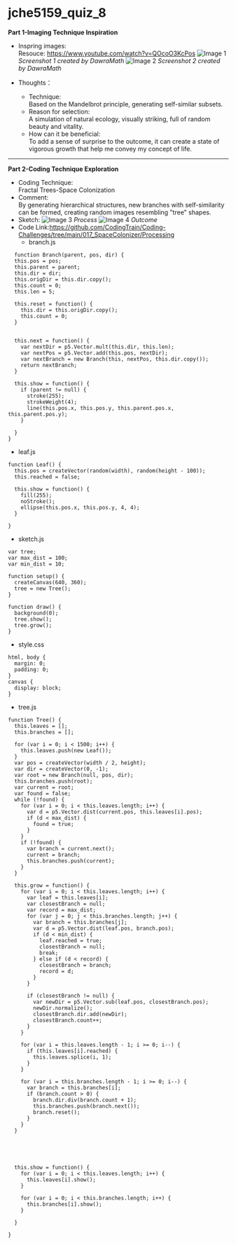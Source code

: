# jche5159_quiz_8

**Part 1-Imaging Technique Inspiration**

- Inspring images:  
Resouce: https://www.youtube.com/watch?v=QOcoO3KcPos
![Image 1](readmeImages/Mandelbrot%20Set_1.jpg)
*Screenshot 1 created by DawraMath*
![Image 2](readmeImages/Mandelbrot%20set_2.jpg)
*Screenshot 2 created by DawraMath*

- Thoughts：
  - Technique:  
    Based on the Mandelbrot principle, generating self-similar subsets.
  - Reason for selection:  
    A simulation of natural ecology, visually striking, full of random beauty and vitality.
  - How can it be beneficial:  
    To add a sense of surprise to the outcome, it can create a state of vigorous growth that help me convey my concept of life.
  
------------------------------------
**Part 2-Coding Technique Exploration**

- Coding Technique:  
  Fractal Trees-Space Colonization
- Comment:  
  By generating hierarchical structures, new branches with self-similarity can be formed, creating random images resembling "tree" shapes.
- Sketch:
![Image 3](readmeImages/Image%203.jpg)
*Process*
![Image 4](readmeImages/Image%204.jpg)
*Outcome*
- Code Link:https://github.com/CodingTrain/Coding-Challenges/tree/main/017_SpaceColonizer/Processing
  - branch.js
```
  function Branch(parent, pos, dir) {
  this.pos = pos;
  this.parent = parent;
  this.dir = dir;
  this.origDir = this.dir.copy();
  this.count = 0;
  this.len = 5;

  this.reset = function() {
    this.dir = this.origDir.copy();
    this.count = 0;
  }


  this.next = function() {
    var nextDir = p5.Vector.mult(this.dir, this.len);
    var nextPos = p5.Vector.add(this.pos, nextDir);
    var nextBranch = new Branch(this, nextPos, this.dir.copy());
    return nextBranch;
  }

  this.show = function() {
    if (parent != null) {
      stroke(255);
      strokeWeight(4);
      line(this.pos.x, this.pos.y, this.parent.pos.x, this.parent.pos.y);
    }

  }
}
```
  - leaf.js
```
function Leaf() {
  this.pos = createVector(random(width), random(height - 100));
  this.reached = false;

  this.show = function() {
    fill(255);
    noStroke();
    ellipse(this.pos.x, this.pos.y, 4, 4);
  }

}
```
  - sketch.js
```
var tree;
var max_dist = 100;
var min_dist = 10;

function setup() {
  createCanvas(640, 360);
  tree = new Tree();
}

function draw() {
  background(0);
  tree.show();
  tree.grow();
}
```
  - style.css
```
html, body {
  margin: 0;
  padding: 0;
}
canvas {
  display: block;
}
```
  - tree.js
```
function Tree() {
  this.leaves = [];
  this.branches = [];

  for (var i = 0; i < 1500; i++) {
    this.leaves.push(new Leaf());
  }
  var pos = createVector(width / 2, height);
  var dir = createVector(0, -1);
  var root = new Branch(null, pos, dir);
  this.branches.push(root);
  var current = root;
  var found = false;
  while (!found) {
    for (var i = 0; i < this.leaves.length; i++) {
      var d = p5.Vector.dist(current.pos, this.leaves[i].pos);
      if (d < max_dist) {
        found = true;
      }
    }
    if (!found) {
      var branch = current.next();
      current = branch;
      this.branches.push(current);
    }
  }

  this.grow = function() {
    for (var i = 0; i < this.leaves.length; i++) {
      var leaf = this.leaves[i];
      var closestBranch = null;
      var record = max_dist;
      for (var j = 0; j < this.branches.length; j++) {
        var branch = this.branches[j];
        var d = p5.Vector.dist(leaf.pos, branch.pos);
        if (d < min_dist) {
          leaf.reached = true;
          closestBranch = null;
          break;
        } else if (d < record) {
          closestBranch = branch;
          record = d;
        }
      }

      if (closestBranch != null) {
        var newDir = p5.Vector.sub(leaf.pos, closestBranch.pos);
        newDir.normalize();
        closestBranch.dir.add(newDir);
        closestBranch.count++;
      }
    }

    for (var i = this.leaves.length - 1; i >= 0; i--) {
      if (this.leaves[i].reached) {
        this.leaves.splice(i, 1);
      }
    }

    for (var i = this.branches.length - 1; i >= 0; i--) {
      var branch = this.branches[i];
      if (branch.count > 0) {
        branch.dir.div(branch.count + 1);
        this.branches.push(branch.next());
        branch.reset();
      }
    }
  }





  this.show = function() {
    for (var i = 0; i < this.leaves.length; i++) {
      this.leaves[i].show();
    }

    for (var i = 0; i < this.branches.length; i++) {
      this.branches[i].show();
    }

  }

}
```